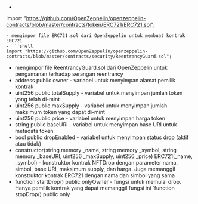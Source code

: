  - ```shell
 import "https://github.com/OpenZeppelin/openzeppelin-contracts/blob/master/contracts/token/ERC721/ERC721.sol";
 ```
 - mengimpor file ERC721.sol dari OpenZeppelin untuk membuat kontrak ERC721
 - ```shell
 import "https://github.com/OpenZeppelin/openzeppelin-contracts/blob/master/contracts/security/ReentrancyGuard.sol";
 ```
 - mengimpor file ReentrancyGuard.sol dari OpenZeppelin untuk pengamanan terhadap serangan reentrancy
 - address public owner - variabel untuk menyimpan alamat pemilik kontrak
 - uint256 public totalSupply - variabel untuk menyimpan jumlah token yang telah di-mint
 - uint256 public maxSupply - variabel untuk menyimpan jumlah maksimum token yang dapat di-mint
 - uint256 public price - variabel untuk menyimpan harga token
 - string public baseURI - variabel untuk menyimpan base URI untuk metadata token
 - bool public dropEnabled - variabel untuk menyimpan status drop (aktif atau tidak)
 - constructor(string memory _name, string memory _symbol, string memory _baseURI, uint256 _maxSupply, uint256 _price) ERC721(_name, _symbol) - konstruktor kontrak NFTDrop dengan parameter nama, simbol, base URI, maksimum supply, dan harga. Juga memanggil konstruktor kontrak ERC721 dengan nama dan simbol yang sama
 - function startDrop() public onlyOwner - fungsi untuk memulai drop. Hanya pemilik kontrak yang dapat memanggil fungsi ini
`function stopDrop() public only